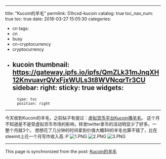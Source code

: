 
---
title: "Kucoin的羊毛"
permlink: 51hcxd-kucoin
catalog: true
toc_nav_num: true
toc: true
date: 2018-03-27 15:05:30
categories:
- cn
tags:
- cn
- busy
- cn-cryptocurrency
- cryptocurrency
- kucoin
thumbnail: https://gateway.ipfs.io/ipfs/QmZLk31mJnqXH12KnvuavrQVxFjxWULs3t8WVNcqrTr3CU
sidebar:
    right:
        sticky: true
widgets:
    -
        type: toc
        position: right
---


今天收到Kucoin的羊毛，之前帖子有提过：[虚拟货币平台Kucoin撸羊毛](https://busy.org/@ericet/kucoin)。
这个月不知道是不是受虚拟货币市场的影响，转发twitter拿币的活动明显少了好多。一整个月就3个。
想想花了几分钟的时间拿到价值大概$9的羊毛也算不错了，比在steemit上花一个月写作收入高 :P
![1.PNG](https://gateway.ipfs.io/ipfs/QmZLk31mJnqXH12KnvuavrQVxFjxWULs3t8WVNcqrTr3CU)
![2.PNG](https://gateway.ipfs.io/ipfs/QmYoqMf1as9h4esLZHZLSh3aigdeXpmC1BBpUVfDybPHWD)
![3.PNG](https://gateway.ipfs.io/ipfs/QmbHhNSZB7forYe7gRBLeUz4s44QrYmk1UJZH2TVcPB17Z)




- - -

This page is synchronized from the post: [Kucoin的羊毛](https://steemit.com/@ericet/51hcxd-kucoin)

